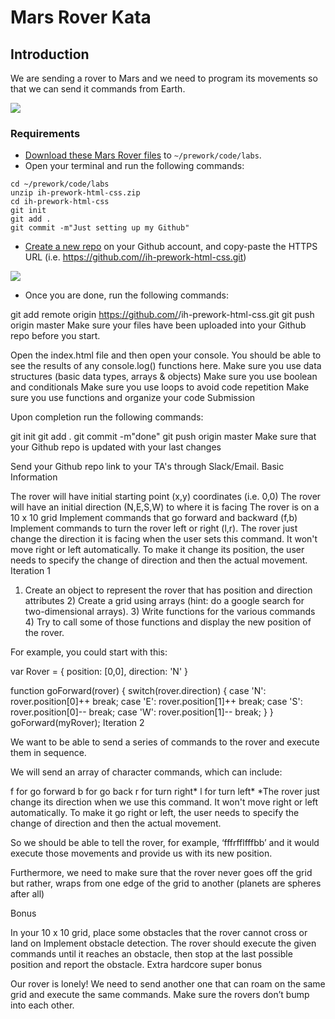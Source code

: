 # Mars Rover Kata

## Introduction

We are sending a rover to Mars and we need to program its movements so that we can send it commands from Earth.

![](http://i.imgur.com/yeDBBab.jpg)

### Requirements

- [Download these Mars Rover files](https://s3-eu-west-1.amazonaws.com/ih-platform/documents/mars_rover.zip) to `~/prework/code/labs`.
- Open your terminal and run the following commands:
```
cd ~/prework/code/labs
unzip ih-prework-html-css.zip
cd ih-prework-html-css
git init
git add .
git commit -m"Just setting up my Github"
```

- [Create a new repo](https://github.com/new) on your Github account, and copy-paste the HTTPS URL (i.e. https://github.com//ih-prework-html-css.git)


![](https://s3-eu-west-1.amazonaws.com/ih-webdev-prework/github-origin-master.png)

- Once you are done, run the following commands:

git add remote origin https://github.com/<your-user-name>/ih-prework-html-css.git
git push origin master
Make sure your files have been uploaded into your Github repo before you start.

Open the index.html file and then open your console. You should be able to see the results of any console.log() functions here.
Make sure you use data structures (basic data types, arrays & objects)
Make sure you use boolean and conditionals
Make sure you use loops to avoid code repetition
Make sure you use functions and organize your code
Submission

Upon completion run the following commands:

git init
git add .
git commit -m"done"
git push origin master
Make sure that your Github repo is updated with your last changes

Send your Github repo link to your TA's through Slack/Email.
Basic Information

The rover will have initial starting point (x,y) coordinates (i.e. 0,0)
The rover will have an initial direction (N,E,S,W) to where it is facing
The rover is on a 10 x 10 grid
Implement commands that go forward and backward (f,b)
Implement commands to turn the rover left or right (l,r). The rover just change the direction it is facing when the user sets this command. It won't move right or left automatically. To make it change its position, the user needs to specify the change of direction and then the actual movement.
Iteration 1

1) Create an object to represent the rover that has position and direction attributes 2) Create a grid using arrays (hint: do a google search for two-dimensional arrays). 3) Write functions for the various commands 4) Try to call some of those functions and display the new position of the rover.

For example, you could start with this:

var Rover = {
  position: [0,0],
  direction: 'N'
}

function goForward(rover) {
  switch(rover.direction) {
    case 'N':
      rover.position[0]++
      break;
    case 'E':
      rover.position[1]++
      break;
    case 'S':
      rover.position[0]--
      break;
    case 'W':
      rover.position[1]--
      break;
  }
}
goForward(myRover);
Iteration 2

We want to be able to send a series of commands to the rover and execute them in sequence.

We will send an array of character commands, which can include:

f for go forward
b for go back
r for turn right*
l for turn left*
*The rover just change its direction when we use this command. It won't move right or left automatically. To make it go right or left, the user needs to specify the change of direction and then the actual movement.

So we should be able to tell the rover, for example, ‘fffrfflfffbb’ and it would execute those movements and provide us with its new position.

Furthermore, we need to make sure that the rover never goes off the grid but rather, wraps from one edge of the grid to another (planets are spheres after all)

Bonus

In your 10 x 10 grid, place some obstacles that the rover cannot cross or land on
Implement obstacle detection. The rover should execute the given commands until it reaches an obstacle, then stop at the last possible position and report the obstacle.
Extra hardcore super bonus

Our rover is lonely! We need to send another one that can roam on the same grid and execute the same commands. Make sure the rovers don’t bump into each other.
